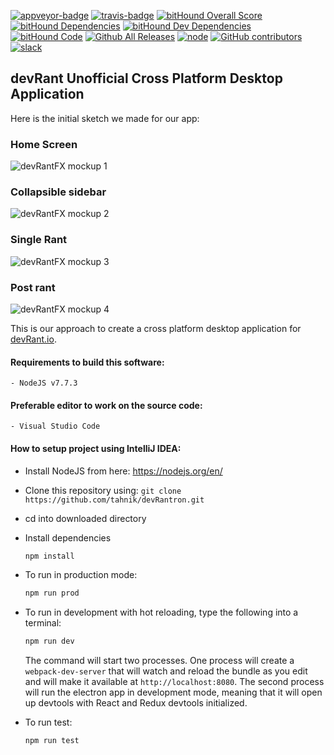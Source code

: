 [![appveyor-badge]][appveyor-url]
[![travis-badge]][travis-url]
[![bitHound Overall Score](https://www.bithound.io/github/tahnik/devRantron/badges/score.svg)](https://www.bithound.io/github/tahnik/devRantron)
[![bitHound Dependencies](https://www.bithound.io/github/tahnik/devRantron/badges/dependencies.svg)](https://www.bithound.io/github/tahnik/devRantron/master/dependencies/npm)
[![bitHound Dev Dependencies](https://www.bithound.io/github/tahnik/devRantron/badges/devDependencies.svg)](https://www.bithound.io/github/tahnik/devRantron/master/dependencies/npm)
[![bitHound Code](https://www.bithound.io/github/tahnik/devRantron/badges/code.svg)](https://www.bithound.io/github/tahnik/devRantron)
[![Github All Releases](https://img.shields.io/github/downloads/tahnik/devRantron/total.svg)](https://github.com/tahnik/devRantron/releases)
[![node](http://img.shields.io/badge/node-7.x-brightgreen.svg)](https://nodejs.org/en/)
[![GitHub contributors](https://img.shields.io/github/contributors/tahnik/devRantron.svg)](https://github.com/tahnik/devRantron/graphs/contributors)
[![slack](https://img.shields.io/badge/slack-devRantron-blue.svg)](https://devrantron.slack.com/)
## devRant Unofficial Cross Platform Desktop Application

Here is the initial sketch we made for our app:
### Home Screen
![devRantFX mockup 1](http://imgur.com/tWUzRO5.png)
### Collapsible sidebar
![devRantFX mockup 2](http://imgur.com/tlLhm0t.png)
### Single Rant
![devRantFX mockup 3](http://imgur.com/V2gpdae.png)
### Post rant
![devRantFX mockup 4](http://imgur.com/hF9STj7.png)

This is our approach to create a cross platform desktop application for [devRant.io].

#### Requirements to build this software:
    - NodeJS v7.7.3
#### Preferable editor to work on the source code:
    - Visual Studio Code

#### How to setup project using IntelliJ IDEA:
- Install NodeJS from here: https://nodejs.org/en/
- Clone this repository using:
    `git clone https://github.com/tahnik/devRantron.git`
- cd into downloaded directory
- Install dependencies
    ```bash
    npm install
    ```
- To run in production mode:

    ```bash
    npm run prod
    ```

- To run in development with hot reloading, type the following into a terminal:

    ```bash
    npm run dev
    ```

    The command will start two processes. One process will create a `webpack-dev-server` that will watch and reload the bundle as you edit and will make it available at `http://localhost:8080`.
    The second process will run the electron app in development mode, meaning that it will open up devtools with React and Redux devtools initialized.
- To run test:

    ```bash
    npm run test
    ```

[devRant.io]: <http://devrant.io>
[appveyor-badge]: https://img.shields.io/appveyor/ci/tahnik/devRantron/master.svg
[appveyor-url]: https://ci.appveyor.com/project/tahnik/devrantron
[travis-badge]: https://img.shields.io/travis/tahnik/devRantron.svg
[travis-url]: https://travis-ci.org/tahnik/devRantron
